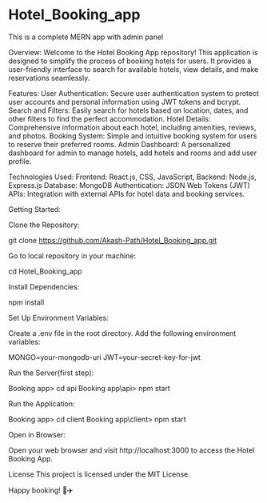 # Hotel_Booking_app
This is a complete MERN app with admin panel

Overview:
Welcome to the Hotel Booking App repository! This application is designed to simplify the process of booking hotels for users. It provides a user-friendly interface to search for available hotels, view details, and make reservations seamlessly.

Features:
User Authentication: Secure user authentication system to protect user accounts and personal information using JWT tokens and bcrypt.
Search and Filters: Easily search for hotels based on location, dates, and other filters to find the perfect accommodation.
Hotel Details: Comprehensive information about each hotel, including amenities, reviews, and photos.
Booking System: Simple and intuitive booking system for users to reserve their preferred rooms.
Admin Dashboard: A personalized dashboard for admin to manage hotels, add hotels and rooms and add user profile.

Technologies Used:
Frontend: React.js, CSS, JavaScript, 
Backend: Node.js, Express.js
Database: MongoDB
Authentication: JSON Web Tokens (JWT)
APIs: Integration with external APIs for hotel data and booking services.

Getting Started:

Clone the Repository:

git clone https://github.com/Akash-Path/Hotel_Booking_app.git

Go to local repository in your machine:

cd Hotel_Booking_app

Install Dependencies:

npm install

Set Up Environment Variables:

Create a .env file in the root directory.
Add the following environment variables:

MONGO=your-mongodb-uri
JWT=your-secret-key-for-jwt

Run the Server(first step):

Booking app> cd api
Booking app\api> npm start

Run the Application:

Booking app> cd client
Booking app\client> npm start

Open in Browser:

Open your web browser and visit http://localhost:3000 to access the Hotel Booking App.

License
This project is licensed under the MIT License.

Happy booking! 🏨✈️






